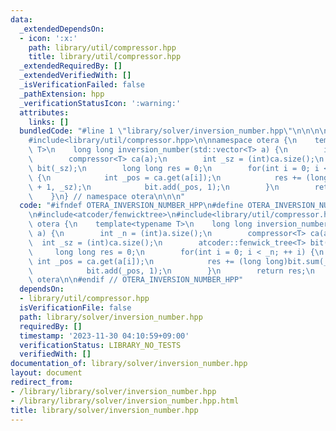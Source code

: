 ```yaml
---
data:
  _extendedDependsOn:
  - icon: ':x:'
    path: library/util/compressor.hpp
    title: library/util/compressor.hpp
  _extendedRequiredBy: []
  _extendedVerifiedWith: []
  _isVerificationFailed: false
  _pathExtension: hpp
  _verificationStatusIcon: ':warning:'
  attributes:
    links: []
  bundledCode: "#line 1 \"library/solver/inversion_number.hpp\"\n\n\n\n#include<atcoder/fenwicktree>\n\
    #include<library/util/compressor.hpp>\n\nnamespace otera {\n    template<typename\
    \ T>\n    long long inversion_number(std::vector<T> a) {\n        int _n = (int)a.size();\n\
    \        compressor<T> ca(a);\n        int _sz = (int)ca.size();\n        atcoder::fenwick_tree<T>\
    \ bit(_sz);\n        long long res = 0;\n        for(int i = 0; i < _n; ++ i)\
    \ {\n            int _pos = ca.get(a[i]);\n            res += (long long)bit.sum(_pos\
    \ + 1, _sz);\n            bit.add(_pos, 1);\n        }\n        return res;\n\
    \    }\n} // namespace otera\n\n\n"
  code: "#ifndef OTERA_INVERSION_NUMBER_HPP\n#define OTERA_INVERSION_NUMBER_HPP 1\n\
    \n#include<atcoder/fenwicktree>\n#include<library/util/compressor.hpp>\n\nnamespace\
    \ otera {\n    template<typename T>\n    long long inversion_number(std::vector<T>\
    \ a) {\n        int _n = (int)a.size();\n        compressor<T> ca(a);\n      \
    \  int _sz = (int)ca.size();\n        atcoder::fenwick_tree<T> bit(_sz);\n   \
    \     long long res = 0;\n        for(int i = 0; i < _n; ++ i) {\n           \
    \ int _pos = ca.get(a[i]);\n            res += (long long)bit.sum(_pos + 1, _sz);\n\
    \            bit.add(_pos, 1);\n        }\n        return res;\n    }\n} // namespace\
    \ otera\n\n#endif // OTERA_INVERSION_NUMBER_HPP"
  dependsOn:
  - library/util/compressor.hpp
  isVerificationFile: false
  path: library/solver/inversion_number.hpp
  requiredBy: []
  timestamp: '2023-11-30 04:10:59+09:00'
  verificationStatus: LIBRARY_NO_TESTS
  verifiedWith: []
documentation_of: library/solver/inversion_number.hpp
layout: document
redirect_from:
- /library/library/solver/inversion_number.hpp
- /library/library/solver/inversion_number.hpp.html
title: library/solver/inversion_number.hpp
---
```

